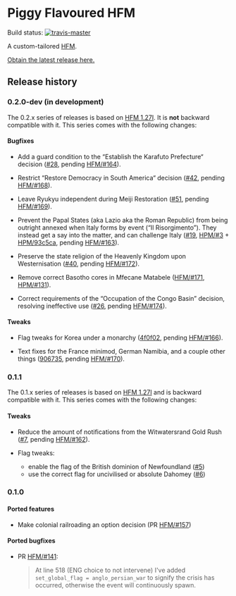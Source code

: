 Piggy Flavoured HFM
===================

Build status:
[![travis-master][travis-master-image]](https://travis-ci.org/moretrim/PFH/branches)

[travis-master-image]: https://travis-ci.org/moretrim/PFH.svg?branch=master

A custom-tailored [HFM].

[HFM]: https://github.com/SighPie/HFM

[Obtain the latest release here.][RELEASE]

[RELEASE]: https://github.com/moretrim/PFH/releases/latest

Release history
---------------

### 0.2.0-dev (in development)

The 0.2.x series of releases is based on [HFM 1.27I]. It is **not** backward compatible with it.
This series comes with the following changes:

#### Bugfixes

- Add a guard condition to the “Establish the Karafuto Prefecture“ decision ([#28], pending
  [HFM/#164]).

  [#28]: https://github.com/moretrim/PFH/pull/28
  [HFM/#164]: https://github.com/SighPie/HFM/pull/164

- Restrict “Restore Democracy in South America“ decision ([#42], pending [HFM/#168]).

  [#42]: https://github.com/moretrim/PFH/pull/42
  [HFM/#168]: https://github.com/SighPie/HFM/pull/168

- Leave Ryukyu independent during Meiji Restoration ([#51], pending [HFM/#169]).

  [#51]: https://github.com/moretrim/PFH/pull/51
  [HFM/#169]: https://github.com/SighPie/HFM/pull/169

- Prevent the Papal States (aka Lazio aka the Roman Republic) from being outright annexed when Italy
  forms by event (“Il Risorgimento”). They instead get a say into the matter, and can challenge
  Italy ([#19], [HPM/#3] + [HPM/93c5ca], pending [HFM/#163]).

  [#19]: https://github.com/moretrim/PFH/issues/19
  [HPM/#3]: https://github.com/arkhometha/Historical-Project-Mod/pull/3
  [HPM/93c5ca]: https://github.com/arkhometha/Historical-Project-Mod/commit/93c5ca17481d738a3dba84581be258b28343ffda
  [HFM/#163]: https://github.com/SighPie/HFM/pull/163

- Preserve the state religion of the Heavenly Kingdom upon Westernisation ([#40], pending
  [HFM/#172]).

  [#40]: https://github.com/moretrim/PFH/issues/40
  [HFM/#172]: https://github.com/SighPie/HFM/pull/172

- Remove correct Basotho cores in Mfecane Matabele ([HFM/#171], [HPM/#131]).

  [HFM/#171]: https://github.com/SighPie/HFM/pull/171
  [HPM/#131]: https://github.com/arkhometha/Historical-Project-Mod/pull/131

- Correct requirements of the “Occupation of the Congo Basin” decision, resolving ineffective use
  ([#26], pending [HFM/#174]).

  [#26]: https://github.com/moretrim/PFH/issues/26
  [HFM/#174]: https://github.com/SighPie/HFM/pull/174

#### Tweaks

- Flag tweaks for Korea under a monarchy ([4f0f02], pending [HFM/#166]).

  [4f0f02]: https://github.com/moretrim/PFH/commit/4f0f02e18710d29ba5d8b98615b186ec98648619
  [HFM/#166]: https://github.com/SighPie/HFM/pull/166

- Text fixes for the France minimod, German Namibia, and a couple other things ([906735], pending
  [HFM/#170]).

  [906735]: https://github.com/moretrim/PFH/commit/9067354d70610e4f12644ef68f479ac109827172
  [HFM/#170]: https://github.com/SighPie/HFM/pull/170

### 0.1.1

The 0.1.x series of releases is based on [HFM 1.27I] and is backward compatible with it. This series
comes with the following changes:

[HFM 1.27I]: https://github.com/SighPie/HFM/tree/38ca75c40063e08cbf696140e0ea68d76e6ace9d

#### Tweaks

- Reduce the amount of notifications from the Witwatersrand Gold Rush ([#7], pending [HFM/#162]).

  [#7]: https://github.com/moretrim/PFH/pull/7
  [HFM/#162]: https://github.com/SighPie/HFM/pull/162

- Flag tweaks:

  * enable the flag of the British dominion of Newfoundland ([#5])
  * use the correct flag for uncivilised or absolute Dahomey ([#6])

  [#5]: https://github.com/moretrim/PFH/pull/5
  [#6]: https://github.com/moretrim/PFH/pull/6

### 0.1.0

#### Ported features

- Make colonial railroading an option decision (PR [HFM/#157])

  [HFM/#157]: https://github.com/SighPie/HFM/pull/157

#### Ported bugfixes

- PR [HFM/#141]\:

  > At line 518 (ENG choice to not intervene) I've added `set_global_flag = anglo_persian_war` to
  > signify the crisis has occurred, otherwise the event will continuously spawn.

  [HFM/#141]: https://github.com/SighPie/HFM/pull/141
